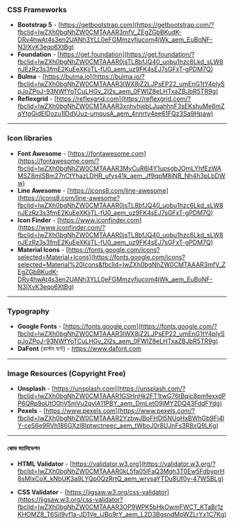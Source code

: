 ### CSS Frameworks
- **Bootstrap 5** - [https://getbootstrap.com](https://getbootstrap.com/?fbclid=IwZXh0bgNhZW0CMTAAAR3mfV_ZEgZGbBKudK-DRv4hwAt4s3en2UANh3YLL0eFGMmzvfjucom4jWk_aem_EuBoNF-N3IXvK3eqo6XtBg)
- **Foundation** - [https://get.foundation](https://get.foundation/?fbclid=IwZXh0bgNhZW0CMTAAAR0jsTL8bfJQ40_uobu1hzc6Lkd_sLW8nJEzRz3s3fmE2KuEeXKjjTL-fU0_aem_uz9FK4sEJ7sGFxT-gPDM7Q)
- **Bulma** - [https://bulma.io](https://bulma.io/?fbclid=IwZXh0bgNhZW0CMTAAAR3IWX8jZ2LJPsEP22_umEnG1tY4plySpJoZPoJ-93NWfYoTCuLHGv_2I2s_aem_0FWIZ8eLHTxaZBJbR5TR9g)
- **Reflexgrid** - [https://reflexgrid.com](https://reflexgrid.com/?fbclid=IwZXh0bgNhZW0CMTAAAR3xnhvhjebLJuahhnF3sEKshuMe6mZqYtgGidElDozu1IDdVJuz-umqusA_aem_4nnrty4ee61FQz3Sa9Hpaw)

---

### Icon libraries
- **Font Awesome** - [https://fontawesome.com](https://fontawesome.com/?fbclid=IwZXh0bgNhZW0CMTAAAR3MyCuR6l4Y1upsgbJOmLYhfEzWAMSZ8mlSBm27nCtYhazLDHR_ufys41k_aem_Jf9qpM8iNB_Nh4h3pLbDWw)
- **Line Awesome** - [https://icons8.com/line-awesome](https://icons8.com/line-awesome?fbclid=IwZXh0bgNhZW0CMTAAAR0jsTL8bfJQ40_uobu1hzc6Lkd_sLW8nJEzRz3s3fmE2KuEeXKjjTL-fU0_aem_uz9FK4sEJ7sGFxT-gPDM7Q)
- **Icon Finder** - [https://www.iconfinder.com](https://www.iconfinder.com/?fbclid=IwZXh0bgNhZW0CMTAAAR0jsTL8bfJQ40_uobu1hzc6Lkd_sLW8nJEzRz3s3fmE2KuEeXKjjTL-fU0_aem_uz9FK4sEJ7sGFxT-gPDM7Q)
- **Material Icons** - [https://fonts.google.com/icons?selected=Material+Icons](https://fonts.google.com/icons?selected=Material%20Icons&fbclid=IwZXh0bgNhZW0CMTAAAR3mfV_ZEgZGbBKudK-DRv4hwAt4s3en2UANh3YLL0eFGMmzvfjucom4jWk_aem_EuBoNF-N3IXvK3eqo6XtBg)

---
### Typography
- **Google Fonts** - [https://fonts.google.com](https://fonts.google.com/?fbclid=IwZXh0bgNhZW0CMTAAAR3IWX8jZ2LJPsEP22_umEnG1tY4plySpJoZPoJ-93NWfYoTCuLHGv_2I2s_aem_0FWIZ8eLHTxaZBJbR5TR9g)
- **DaFont** (কাস্টম ফন্ট) - https://www.dafont.com

---

### Image Resources (Copyright Free)
- **Unsplash** - [https://unsplash.com](https://unsplash.com/?fbclid=IwZXh0bgNhZW0CMTAAAR1GSHnHk2FT1twG76tBqic8pmfexxdPP6QRp9oUtO0hV5mVu2qylA11PBY_aem_DmLetO9jMY2DQ43FddFYdg)
- **Pexels** - [https://www.pexels.com](https://www.pexels.com/?fbclid=IwZXh0bgNhZW0CMTAAAR2YzbwJBoFHDl5NUoHxBWhGb9Fj4lY-ceS6e9RVh186GXzl8Iptwctneec_aem_tWboJ0r8UJnFs3R8xQ9LKg)

---

#### কোড ভ্যালিডেশন

- **HTML Validator** - [https://validator.w3.org](https://validator.w3.org/?fbclid=IwZXh0bgNhZW0CMTAAAR0kL5fa05lFaQ3Mgh3T0Ew5FdbyprH8sMlxCoX_kNbUK3a9LYQp0QzRrtQ_aem_wrysaYTDu8Uf0y-47WSBLg)
    

- **CSS Validator** - [https://jigsaw.w3.org/css-validator](https://jigsaw.w3.org/css-validator?fbclid=IwZXh0bgNhZW0CMTAAAR3OP9WPK5bHkOwmFWCT_KTaBr1zKHOMZ8_T6SiI9vf1a-JD1Ve_iJBo9rY_aem_L2D3BgsndMpWZLrYx1C7Kg)